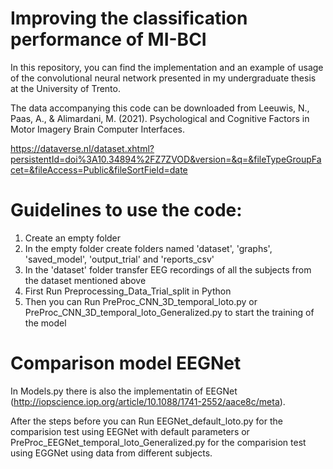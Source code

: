 # Improving the classification performance of MI-BCI

In this repository, you can find the implementation and an example of usage of the convolutional neural network presented in my undergraduate thesis at the University of Trento.

The data accompanying this code can be downloaded from Leeuwis, N., Paas, A., & Alimardani, M. (2021). Psychological and Cognitive Factors in Motor Imagery Brain Computer Interfaces.

https://dataverse.nl/dataset.xhtml?persistentId=doi%3A10.34894%2FZ7ZVOD&version=&q=&fileTypeGroupFacet=&fileAccess=Public&fileSortField=date

# Guidelines to use the code:

1) Create an empty folder
2) In the empty folder create folders named 'dataset', 'graphs', 'saved_model', 'output_trial' and 'reports_csv'
3) In the 'dataset' folder transfer EEG recordings of all the subjects from the dataset mentioned above
4) First Run Preprocessing_Data_Trial_split in Python
5) Then you can Run PreProc_CNN_3D_temporal_loto.py or PreProc_CNN_3D_temporal_loto_Generalized.py to start the training of the model

# Comparison model EEGNet

In Models.py there is also the implementatin of EEGNet (http://iopscience.iop.org/article/10.1088/1741-2552/aace8c/meta).

After the steps before you can Run EEGNet_default_loto.py for the comparision test using EEGNet with default parameters or PreProc_EEGNet_temporal_loto_Generalized.py for the comparision test using EGGNet using data from different subjects.
